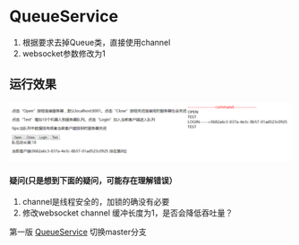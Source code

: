 # QueueService

1. 根据要求去掉Queue类，直接使用channel
1. websocket参数修改为1

## 运行效果
![image](https://github.com/dahanwang/QueueService/blob/queue1/20190401211402.png)

#### 疑问(只是想到下面的疑问，可能存在理解错误）
1. channel是线程安全的，加锁的确没有必要
1. 修改websocket channel 缓冲长度为1，是否会降低吞吐量？



第一版 [QueueService](https://github.com/dahanwang/QueueService) 切换master分支

